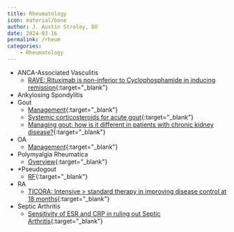 ```yaml
---
title: Rheumatology
icon: material/bone
author: J. Austin Straley, DO
date: 2024-03-16
permalink: /rheum
categories:
    - Rheumatology
---
```

- ANCA-Associated Vasculitis
  - [RAVE: Rituximab is non-inferior to Cyclophosphamide in inducing remission](https://pubmed.ncbi.nlm.nih.gov/20647199/){:target="_blank"}
- Ankylosing Spondylitis
- Gout
  - [Management](https://pubmed.ncbi.nlm.nih.gov/32391934/){:target="_blank"}
  - [Systemic corticosteroids for acute gout](https://pubmed.ncbi.nlm.nih.gov/18425920/){:target="_blank"}
  - [Managing gout: how is it different in patients with chronic kidney disease?](https://pubmed.ncbi.nlm.nih.gov/21147946/){:target="_blank"}
- OA
  - [Management](https://pubmed.ncbi.nlm.nih.gov/20809663/){:target="_blank"}
- Polymyalgia Rheumatica
  - [Overview](https://pubmed.ncbi.nlm.nih.gov/6982645/){:target="_blank"}
- *Pseudogout
  - [RF](https://pubmed.ncbi.nlm.nih.gov/22886340/){:target="_blank"}
- RA
  - [TICORA: Intensive > standard therapy in improving disease control at 18 months](http://www.ncbi.nlm.nih.gov/pubmed/15262104/){:target="_blank"}
- Septic Arthritis
  - [Sensitivity of ESR and CRP in ruling out Septic Arthritis](https://pubmed.ncbi.nlm.nih.gov/20655163/){:target="_blank"}
